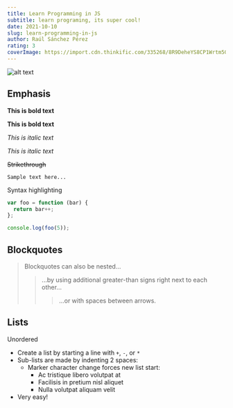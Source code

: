 ```yaml
---
title: Learn Programming in JS
subtitle: learn programing, its super cool!
date: 2021-10-10
slug: learn-programming-in-js
author: Raúl Sánchez Pérez
rating: 3
coverImage: https://import.cdn.thinkific.com/335268/8R9DeheYS8CP1Wrtm5Gk_javascript.jpg
---
```


![alt text](https://import.cdn.thinkific.com/335268/8R9DeheYS8CP1Wrtm5Gk_javascript.jpg "Js Programming Image")

## Emphasis

**This is bold text**

__This is bold text__

*This is italic text*

_This is italic text_

~~Strikethrough~~

```
Sample text here...
```

Syntax highlighting

``` js
var foo = function (bar) {
  return bar++;
};

console.log(foo(5));
```


## Blockquotes


> Blockquotes can also be nested...
>> ...by using additional greater-than signs right next to each other...
> > > ...or with spaces between arrows.


## Lists

Unordered

+ Create a list by starting a line with `+`, `-`, or `*`
+ Sub-lists are made by indenting 2 spaces:
  - Marker character change forces new list start:
    * Ac tristique libero volutpat at
    + Facilisis in pretium nisl aliquet
    - Nulla volutpat aliquam velit
+ Very easy!